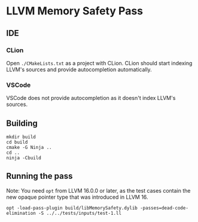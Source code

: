 # LLVM Memory Safety Pass

## IDE

### CLion

Open `./CMakeLists.txt` as a project with CLion. CLion should start indexing LLVM's sources and provide autocompletion
automatically.

### VSCode

VSCode does not provide autocompletion as it doesn't index LLVM's sources.
<!-- TODO: find out how to fix that -->

<!-- 
Install the following extensions:

- CMake
- CMake Tools
- C/C++ Extension Pack
 -->

## Building

```shell
mkdir build
cd build
cmake -G Ninja ..
cd ..
ninja -Cbuild
```

## Running the pass

Note: You need `opt` from LLVM 16.0.0 or later, as the test cases contain the new opaque pointer type that was
introduced in LLVM 16.

```shell
opt -load-pass-plugin build/libMemorySafety.dylib -passes=dead-code-elimination -S ../../tests/inputs/test-1.ll 
```
